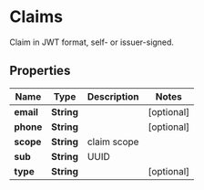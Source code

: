 

# Claims

Claim in JWT format, self- or issuer-signed.  

## Properties

| Name | Type | Description | Notes |
|------------ | ------------- | ------------- | -------------|
|**email** | **String** |  |  [optional] |
|**phone** | **String** |  |  [optional] |
|**scope** | **String** | claim scope |  |
|**sub** | **String** | UUID |  |
|**type** | **String** |  |  [optional] |



